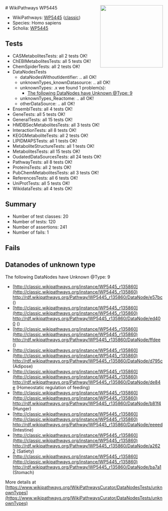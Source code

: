 <img style="float: right; width: 200px" src="https://upload.wikimedia.org/wikipedia/commons/thumb/8/83/Wplogo_with_text_500.png/640px-Wplogo_with_text_500.png" />
# WikiPathways WP5445

* WikiPathways: [WP5445](https://wikipathways.org/pathways/WP5445) ([classic](https://classic.wikipathways.org/instance/WP5445))
* Species: Homo sapiens
* Scholia: [WP5445](https://scholia.toolforge.org/wikipathways/WP5445)
## Tests
* CASMetabolitesTests: all 2 tests OK!
* ChEBIMetabolitesTests: all 5 tests OK!
* ChemSpiderTests: all 2 tests OK!
* DataNodesTests
    * dataNodesWithoutIdentifier: .. all OK!
    * unknownTypes_knownDatasource: .. all OK!
    * unknownTypes: .x we found 1 problem(s):
        * [The following DataNodes have Unknown @Type: 9](#839973e7)
    * unknownTypes_Reactome: .. all OK!
    * otherDataSource: .. all OK!
* EnsemblTests: all 4 tests OK!
* GeneTests: all 5 tests OK!
* GeneralTests: all 15 tests OK!
* HMDBSecMetabolitesTests: all 3 tests OK!
* InteractionTests: all 8 tests OK!
* KEGGMetaboliteTests: all 2 tests OK!
* LIPIDMAPSTests: all 1 tests OK!
* MetaboliteStructureTests: all 1 tests OK!
* MetabolitesTests: all 15 tests OK!
* OudatedDataSourcesTests: all 24 tests OK!
* PathwayTests: all 8 tests OK!
* ProteinsTests: all 2 tests OK!
* PubChemMetabolitesTests: all 3 tests OK!
* ReferencesTests: all 6 tests OK!
* UniProtTests: all 5 tests OK!
* WikidataTests: all 4 tests OK!


## Summary

* Number of test classes: 20
* Number of tests: 120
* Number of assertions: 241
* Number of fails: 1

## Fails

<a name="839973e7" />

## Datanodes of unknown type

The following DataNodes have Unknown @Type: 9

* [http://classic.wikipathways.org/instance/WP5445_r135860](http://classic.wikipathways.org/instance/WP5445_r135860) http://rdf.wikipathways.org/Pathway/WP5445_r135860/DataNode/e57bc ()
* [http://classic.wikipathways.org/instance/WP5445_r135860](http://classic.wikipathways.org/instance/WP5445_r135860) http://rdf.wikipathways.org/Pathway/WP5445_r135860/DataNode/ed400 ()
* [http://classic.wikipathways.org/instance/WP5445_r135860](http://classic.wikipathways.org/instance/WP5445_r135860) http://rdf.wikipathways.org/Pathway/WP5445_r135860/DataNode/ffdee ()
* [http://classic.wikipathways.org/instance/WP5445_r135860](http://classic.wikipathways.org/instance/WP5445_r135860) http://rdf.wikipathways.org/Pathway/WP5445_r135860/DataNode/d795c (Adipose)
* [http://classic.wikipathways.org/instance/WP5445_r135860](http://classic.wikipathways.org/instance/WP5445_r135860) http://rdf.wikipathways.org/Pathway/WP5445_r135860/DataNode/de84e (Homeostatic regulation of feeding)
* [http://classic.wikipathways.org/instance/WP5445_r135860](http://classic.wikipathways.org/instance/WP5445_r135860) http://rdf.wikipathways.org/Pathway/WP5445_r135860/DataNode/b81f4 (Hunger)
* [http://classic.wikipathways.org/instance/WP5445_r135860](http://classic.wikipathways.org/instance/WP5445_r135860) http://rdf.wikipathways.org/Pathway/WP5445_r135860/DataNode/eeeed (Intestine)
* [http://classic.wikipathways.org/instance/WP5445_r135860](http://classic.wikipathways.org/instance/WP5445_r135860) http://rdf.wikipathways.org/Pathway/WP5445_r135860/DataNode/a2622 (Satiety)
* [http://classic.wikipathways.org/instance/WP5445_r135860](http://classic.wikipathways.org/instance/WP5445_r135860) http://rdf.wikipathways.org/Pathway/WP5445_r135860/DataNode/ba7a1 (Stomach)


More details at [https://www.wikipathways.org/WikiPathwaysCurator/DataNodesTests/unknownTypes](https://www.wikipathways.org/WikiPathwaysCurator/DataNodesTests/unknownTypes)

